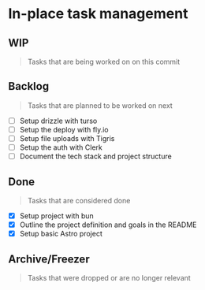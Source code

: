 # In-place task management

## WIP

> Tasks that are being worked on on this commit

## Backlog

> Tasks that are planned to be worked on next

- [ ] Setup drizzle with turso
- [ ] Setup the deploy with fly.io
- [ ] Setup file uploads with Tigris
- [ ] Setup the auth with Clerk
- [ ] Document the tech stack and project structure

## Done

> Tasks that are considered done

- [x] Setup project with bun
- [x] Outline the project definition and goals in the README
- [x] Setup basic Astro project

## Archive/Freezer

> Tasks that were dropped or are no longer relevant
